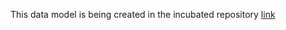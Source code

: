 This data model is being created in the incubated repository [link](https://github.com/smart-data-models/incubated/tree/master/Node)